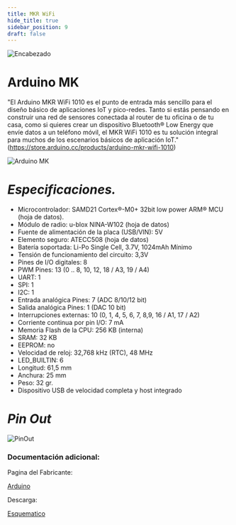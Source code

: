```yaml
---
title: MKR WiFi
hide_title: true
sidebar_position: 9
draft: false
---
```

![Encabezado](https://firebasestorage.googleapis.com/v0/b/modulo-b3e1a.appspot.com/o/General%2Fimagenes%2Flogo%20sena%202.png?alt=media&token=f8400ade-f50e-4175-8ff1-d69a8bc9a180&_gl=1*1b8f15f*_ga*MTE3MTQwMjUxOS4xNjk2MjYzMDI3*_ga_CW55HF8NVT*MTY5NjI3NDM1NS4yLjEuMTY5NjI3NTE4My4zMS4wLjA.)

# **Arduino MK**

"El Arduino MKR WiFi 1010 es el punto de entrada más sencillo para el diseño básico de aplicaciones IoT y pico-redes. Tanto si estás pensando en construir una red de sensores conectada al router de tu oficina o de tu casa, como si quieres crear un dispositivo Bluetooth® Low Energy que envíe datos a un teléfono móvil, el MKR WiFi 1010 es tu solución integral para muchos de los escenarios básicos de aplicación IoT." (https://store.arduino.cc/products/arduino-mkr-wifi-1010)

![Arduino MK](https://firebasestorage.googleapis.com/v0/b/modulo-b3e1a.appspot.com/o/General%2Fimagenes%2FArduino%20MK1.png?alt=media&token=fe327d4e-193d-46fe-aa0d-6ecd73f7b5ae)

# ***Especificaciones.***

- Microcontrolador:                                 SAMD21 Cortex®-M0+ 32bit low power ARM® MCU (hoja de datos).
- Módulo de radio:                                  u-blox NINA-W102 (hoja de datos)
- Fuente de alimentación de la placa (USB/VIN):     5V
- Elemento seguro:                                  ATECC508 (hoja de datos)
- Batería soportada:                                Li-Po Single Cell, 3.7V, 1024mAh Mínimo
- Tensión de funcionamiento del circuito:           3,3V
- Pines de I/O digitales:                           8
- PWM Pines:                                        13 (0 .. 8, 10, 12, 18 / A3, 19 / A4)
- UART:                                             1
- SPI:                                              1
- I2C:                                              1
- Entrada analógica Pines:                          7 (ADC 8/10/12 bit)
- Salida analógica Pines:                           1 (DAC 10 bit)
- Interrupciones externas:                          10 (0, 1, 4, 5, 6, 7, 8,9, 16 / A1, 17 / A2)
- Corriente continua por pin I/O:                   7 mA
- Memoria Flash de la CPU:                          256 KB (interna)
- SRAM:                                             32 KB
- EEPROM:                                           no
- Velocidad de reloj:                               32,768 kHz (RTC), 48 MHz
- LED_BUILTIN:                                      6
- Longitud:                                         61,5 mm
- Anchura:                                          25 mm
- Peso:                                             32 gr.
- Dispositivo USB de velocidad completa y host integrado

# ***Pin Out***

![PinOut](https://firebasestorage.googleapis.com/v0/b/modulo-b3e1a.appspot.com/o/General%2Fimagenes%2FArduinoMKpinout.png?alt=media&token=bd9bb9d3-2895-4162-9e6b-a047ae2335d5)



### Documentación adicional:

Pagina del Fabricante:

[Arduino](https://store.arduino.cc/products/arduino-mkr-wifi-1010)

Descarga:

[Esquematico](https://content.arduino.cc/assets/MKRWiFi1010V2.0_sch.pdf)


